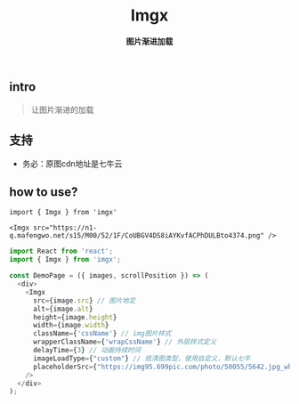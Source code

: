 <h1 align="center"> Imgx  </h1>
<p align="center">
  <b >图片渐进加载</b>
</p>

<br>


## intro
> 让图片渐进的加载

## 支持
* 务必：原图cdn地址是七牛云


## how to use?

```
import { Imgx } from 'imgx'

<Imgx src="https://n1-q.mafengwo.net/s15/M00/52/1F/CoUBGV4DS8iAYKvfACPhDULBto4374.png" />
```

```javascript
import React from 'react';
import { Imgx } from 'imgx';

const DemoPage = ({ images, scrollPosition }) => (
  <div>
    <Imgx
      src={image.src} // 图片地定
      alt={image.alt}
      height={image.height}
      width={image.width}
      className={'cssName'} // img图片样式
      wrapperClassName={'wrapCssName'} // 外层样式定义
      delayTime={3} // 动画持续时间
      imageLoadType={"custom"} // 低清图类型，使用自定义，默认七牛
      placeholderSrc={"https://img95.699pic.com/photo/50055/5642.jpg_wh300.jpg"} // 低清图url，只有开启自定义模式才生效
    />
  </div>
);

```
